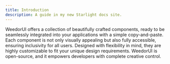 ```yaml
---
title: Introduction
description: A guide in my new Starlight docs site.
---
```


WeedorUI offers a collection of beautifully crafted components, ready to be seamlessly integrated into your applications with a simple copy-and-paste. Each component is not only visually appealing but also fully accessible, ensuring inclusivity for all users. Designed with flexibility in mind, they are highly customizable to fit your unique design requirements. WeedorUI is open-source, and it empowers developers with complete creative control.

